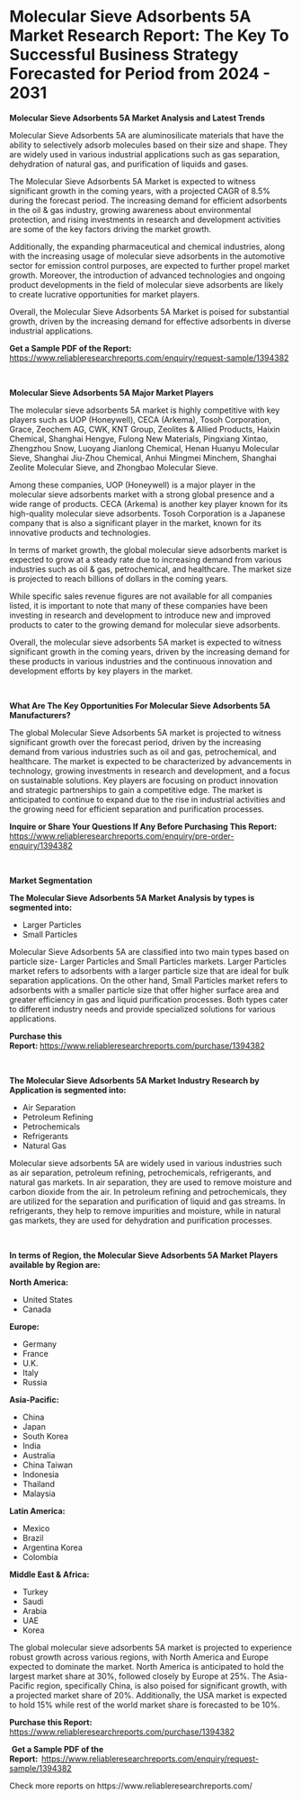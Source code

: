 <p><h1>Molecular Sieve Adsorbents 5A Market Research Report: The Key To Successful Business Strategy Forecasted for Period from 2024 - 2031</h1></p><p><strong>Molecular Sieve Adsorbents 5A Market Analysis and Latest Trends</strong></p>
<p><p>Molecular Sieve Adsorbents 5A are aluminosilicate materials that have the ability to selectively adsorb molecules based on their size and shape. They are widely used in various industrial applications such as gas separation, dehydration of natural gas, and purification of liquids and gases.</p><p>The Molecular Sieve Adsorbents 5A Market is expected to witness significant growth in the coming years, with a projected CAGR of 8.5% during the forecast period. The increasing demand for efficient adsorbents in the oil & gas industry, growing awareness about environmental protection, and rising investments in research and development activities are some of the key factors driving the market growth.</p><p>Additionally, the expanding pharmaceutical and chemical industries, along with the increasing usage of molecular sieve adsorbents in the automotive sector for emission control purposes, are expected to further propel market growth. Moreover, the introduction of advanced technologies and ongoing product developments in the field of molecular sieve adsorbents are likely to create lucrative opportunities for market players.</p><p>Overall, the Molecular Sieve Adsorbents 5A Market is poised for substantial growth, driven by the increasing demand for effective adsorbents in diverse industrial applications.</p></p>
<p><strong>Get a Sample PDF of the Report:&nbsp;</strong> <a href="https://www.reliableresearchreports.com/enquiry/request-sample/1394382">https://www.reliableresearchreports.com/enquiry/request-sample/1394382</a></p>
<p>&nbsp;</p>
<p><strong>Molecular Sieve Adsorbents 5A Major Market Players</strong></p>
<p><p>The molecular sieve adsorbents 5A market is highly competitive with key players such as UOP (Honeywell), CECA (Arkema), Tosoh Corporation, Grace, Zeochem AG, CWK, KNT Group, Zeolites & Allied Products, Haixin Chemical, Shanghai Hengye, Fulong New Materials, Pingxiang Xintao, Zhengzhou Snow, Luoyang Jianlong Chemical, Henan Huanyu Molecular Sieve, Shanghai Jiu-Zhou Chemical, Anhui Mingmei Minchem, Shanghai Zeolite Molecular Sieve, and Zhongbao Molecular Sieve.</p><p>Among these companies, UOP (Honeywell) is a major player in the molecular sieve adsorbents market with a strong global presence and a wide range of products. CECA (Arkema) is another key player known for its high-quality molecular sieve adsorbents. Tosoh Corporation is a Japanese company that is also a significant player in the market, known for its innovative products and technologies.</p><p>In terms of market growth, the global molecular sieve adsorbents market is expected to grow at a steady rate due to increasing demand from various industries such as oil & gas, petrochemical, and healthcare. The market size is projected to reach billions of dollars in the coming years.</p><p>While specific sales revenue figures are not available for all companies listed, it is important to note that many of these companies have been investing in research and development to introduce new and improved products to cater to the growing demand for molecular sieve adsorbents.</p><p>Overall, the molecular sieve adsorbents 5A market is expected to witness significant growth in the coming years, driven by the increasing demand for these products in various industries and the continuous innovation and development efforts by key players in the market.</p></p>
<p>&nbsp;</p>
<p><strong>What Are The Key Opportunities For Molecular Sieve Adsorbents 5A Manufacturers?</strong></p>
<p><p>The global Molecular Sieve Adsorbents 5A market is projected to witness significant growth over the forecast period, driven by the increasing demand from various industries such as oil and gas, petrochemical, and healthcare. The market is expected to be characterized by advancements in technology, growing investments in research and development, and a focus on sustainable solutions. Key players are focusing on product innovation and strategic partnerships to gain a competitive edge. The market is anticipated to continue to expand due to the rise in industrial activities and the growing need for efficient separation and purification processes.</p></p>
<p><strong>Inquire or Share Your Questions If Any Before Purchasing This Report:</strong> <a href="https://www.reliableresearchreports.com/enquiry/pre-order-enquiry/1394382">https://www.reliableresearchreports.com/enquiry/pre-order-enquiry/1394382</a></p>
<p>&nbsp;</p>
<p><strong>Market Segmentation</strong></p>
<p><strong>The Molecular Sieve Adsorbents 5A Market Analysis by types is segmented into:</strong></p>
<p><ul><li>Larger Particles</li><li>Small Particles</li></ul></p>
<p><p>Molecular Sieve Adsorbents 5A are classified into two main types based on particle size- Larger Particles and Small Particles markets. Larger Particles market refers to adsorbents with a larger particle size that are ideal for bulk separation applications. On the other hand, Small Particles market refers to adsorbents with a smaller particle size that offer higher surface area and greater efficiency in gas and liquid purification processes. Both types cater to different industry needs and provide specialized solutions for various applications.</p></p>
<p><strong>Purchase this Report:&nbsp;</strong><a href="https://www.reliableresearchreports.com/purchase/1394382">https://www.reliableresearchreports.com/purchase/1394382</a></p>
<p>&nbsp;</p>
<p><strong>The Molecular Sieve Adsorbents 5A Market Industry Research by Application is segmented into:</strong></p>
<p><ul><li>Air Separation</li><li>Petroleum Refining</li><li>Petrochemicals</li><li>Refrigerants</li><li>Natural Gas</li></ul></p>
<p><p>Molecular sieve adsorbents 5A are widely used in various industries such as air separation, petroleum refining, petrochemicals, refrigerants, and natural gas markets. In air separation, they are used to remove moisture and carbon dioxide from the air. In petroleum refining and petrochemicals, they are utilized for the separation and purification of liquid and gas streams. In refrigerants, they help to remove impurities and moisture, while in natural gas markets, they are used for dehydration and purification processes.</p></p>
<p>&nbsp;</p>
<p><strong>In terms of Region, the Molecular Sieve Adsorbents 5A Market Players available by Region are:</strong></p>
<p>
    <p> <strong> North America: </strong>
        <ul>
            <li>United States</li>
            <li>Canada</li>
        </ul>
        </p> 
    <p> <strong> Europe: </strong>
        <ul>
            <li>Germany</li>
            <li>France</li>
            <li>U.K.</li>
            <li>Italy</li>
            <li>Russia</li>
        </ul>
        </p> 
    <p> <strong> Asia-Pacific: </strong>
        <ul>
            <li>China</li>
            <li>Japan</li>
            <li>South Korea</li>
            <li>India</li>
            <li>Australia</li>
            <li>China Taiwan</li>
            <li>Indonesia</li>
            <li>Thailand</li>
            <li>Malaysia</li>
        </ul>
        </p> 
    <p> <strong> Latin America: </strong>
        <ul>
            <li>Mexico</li>
            <li>Brazil</li>
            <li>Argentina Korea</li>
            <li>Colombia</li>
        </ul>
        </p> 
    <p> <strong> Middle East & Africa: </strong>
        <ul>
            <li>Turkey</li>
            <li>Saudi</li>
            <li>Arabia</li>
            <li>UAE</li>
            <li>Korea</li>
        </ul>
    </p>
    </p>
<p><p>The global molecular sieve adsorbents 5A market is projected to experience robust growth across various regions, with North America and Europe expected to dominate the market. North America is anticipated to hold the largest market share at 30%, followed closely by Europe at 25%. The Asia-Pacific region, specifically China, is also poised for significant growth, with a projected market share of 20%. Additionally, the USA market is expected to hold 15% while rest of the world market share is forecasted to be 10%.</p></p>
<p><strong>Purchase this Report: </strong><a href="https://www.reliableresearchreports.com/purchase/1394382">https://www.reliableresearchreports.com/purchase/1394382</a></p>
<p>&nbsp;<strong>Get a Sample PDF of the Report:&nbsp;&nbsp;</strong><a href="https://www.reliableresearchreports.com/enquiry/request-sample/1394382">https://www.reliableresearchreports.com/enquiry/request-sample/1394382</a></p>
<p><strong></strong></p>
<p>Check more reports on https://www.reliableresearchreports.com/</p>